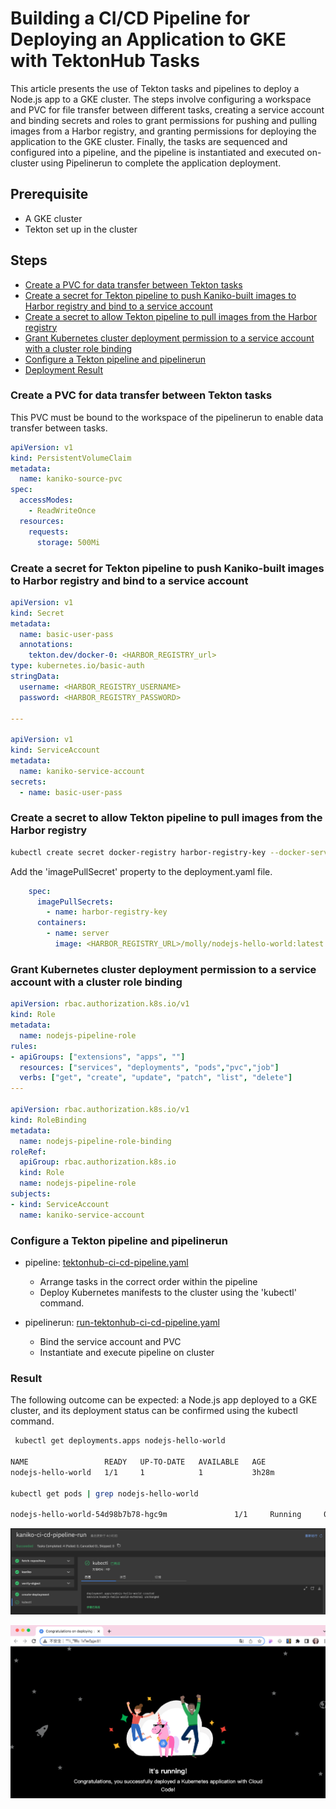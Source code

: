 # Building a CI/CD Pipeline for Deploying an Application to GKE with TektonHub Tasks
This article presents the use of Tekton tasks and pipelines to deploy a Node.js app to a GKE cluster. The steps involve configuring a workspace and PVC for file transfer between different tasks, creating a service account and binding secrets and roles to grant permissions for pushing and pulling images from a Harbor registry, and granting permissions for deploying the application to the GKE cluster. Finally, the tasks are sequenced and configured into a pipeline, and the pipeline is instantiated and executed on-cluster using Pipelinerun to complete the application deployment.

## Prerequisite
- A GKE cluster
- Tekton set up in the cluster

## Steps
- [Create a PVC for data transfer between Tekton tasks](https://github.com/MollyH1391/TektonCI-CD-pipeline/tree/main/tektonhub-ci-cd-pipl#create-a-pvc-for-data-transfer-between-tekton-tasks)
- [Create a secret for Tekton pipeline to push Kaniko-built images to Harbor registry and bind to a service account](https://github.com/MollyH1391/TektonCI-CD-pipeline/tree/main/tektonhub-ci-cd-pipl#create-a-secret-for-tekton-pipeline-to-push-kaniko-built-images-to-harbor-registry-and-bind-to-a-service-account)
- [Create a secret to allow Tekton pipeline to pull images from the Harbor registry](https://github.com/MollyH1391/TektonCI-CD-pipeline/tree/main/tektonhub-ci-cd-pipl#create-a-secret-to-allow-tekton-pipeline-to-pull-images-from-the-harbor-registry)
- [Grant Kubernetes cluster deployment permission to a service account with a cluster role binding](https://github.com/MollyH1391/TektonCI-CD-pipeline/tree/main/tektonhub-ci-cd-pipl#grant-kubernetes-cluster-deployment-permission-to-a-service-account-with-a-cluster-role-binding)
- [Configure a Tekton pipeline and pipelinerun](https://github.com/MollyH1391/TektonCI-CD-pipeline/tree/main/tektonhub-ci-cd-pipl#configure-a-tekton-pipeline-and-pipelinerun)
- [Deployment Result](https://github.com/MollyH1391/TektonCI-CD-pipeline/tree/main/tektonhub-ci-cd-pipl#result)

### Create a PVC for data transfer between Tekton tasks
This PVC must be bound to the workspace of the pipelinerun to enable data transfer between tasks.
```yaml
apiVersion: v1
kind: PersistentVolumeClaim
metadata:
  name: kaniko-source-pvc
spec:
  accessModes:
    - ReadWriteOnce
  resources:
    requests:
      storage: 500Mi
```

### Create a secret for Tekton pipeline to push Kaniko-built images to Harbor registry and bind to a service account
```yaml
apiVersion: v1
kind: Secret
metadata:
  name: basic-user-pass
  annotations:
    tekton.dev/docker-0: <HARBOR_REGISTRY_url>
type: kubernetes.io/basic-auth
stringData:
  username: <HARBOR_REGISTRY_USERNAME>
  password: <HARBOR_REGISTRY_PASSWORD>

---

apiVersion: v1
kind: ServiceAccount
metadata:
  name: kaniko-service-account
secrets:
  - name: basic-user-pass
```

### Create a secret to allow Tekton pipeline to pull images from the Harbor registry
```bash
kubectl create secret docker-registry harbor-registry-key --docker-server=<HARBOR_REGISTRY_url> --docker-username=<HARBOR_REGISTRY_USERNAME> --docker-password=<HARBOR_REGISTRY_PASSWORD> --docker-email=<YOUR_EMAIL>
```

Add the 'imagePullSecret' property to the deployment.yaml file.
```yaml
    spec:
      imagePullSecrets:
        - name: harbor-registry-key 
      containers:
        - name: server
          image: <HARBOR_REGISTRY_URL>/molly/nodejs-hello-world:latest
```

### Grant Kubernetes cluster deployment permission to a service account with a cluster role binding
```yaml
apiVersion: rbac.authorization.k8s.io/v1
kind: Role
metadata:
  name: nodejs-pipeline-role
rules:
- apiGroups: ["extensions", "apps", ""]
  resources: ["services", "deployments", "pods","pvc","job"]
  verbs: ["get", "create", "update", "patch", "list", "delete"]
---

apiVersion: rbac.authorization.k8s.io/v1
kind: RoleBinding
metadata:
  name: nodejs-pipeline-role-binding
roleRef:
  apiGroup: rbac.authorization.k8s.io
  kind: Role
  name: nodejs-pipeline-role
subjects:
- kind: ServiceAccount
  name: kaniko-service-account
```

### Configure a Tekton pipeline and pipelinerun
- pipeline: [tektonhub-ci-cd-pipeline.yaml](https://github.com/MollyH1391/TektonCI-CD-pipeline/blob/8eef94df49c096f1ef3508bd8364d204af22bec8/tektonhub-ci-cd-pipl/pipelines/tektonhub-ci-cd-pipeline.yaml)
    - Arrange tasks in the correct order within the pipeline
    - Deploy Kubernetes manifests to the cluster using the 'kubectl' command.

- pipelinerun: [run-tektonhub-ci-cd-pipeline.yaml](https://github.com/MollyH1391/TektonCI-CD-pipeline/blob/8eef94df49c096f1ef3508bd8364d204af22bec8/tektonhub-ci-cd-pipl/pipelines/run-tektonhub-ci-cd-pipeline.yaml)
    - Bind the service account and PVC
    - Instantiate and execute pipeline on cluster

### Result
The following outcome can be expected: a Node.js app deployed to a GKE cluster, and its deployment status can be confirmed using the kubectl command.

```bash
 kubectl get deployments.apps nodejs-hello-world

NAME                 READY   UP-TO-DATE   AVAILABLE   AGE
nodejs-hello-world   1/1     1            1           3h28m

kubectl get pods | grep nodejs-hello-world

nodejs-hello-world-54d98b7b78-hgc9m               1/1     Running     0          3h28m
```
![tekton-pipeline](https://github.com/MollyH1391/TektonCI-CD-pipeline/blob/846855ff050f70a00373b695b4f16951c6e37701/tektonhub-ci-cd-pipl/GUI/tekton-pipelinerun.png)

![nodejs-app](https://github.com/MollyH1391/TektonCI-CD-pipeline/blob/65b4c730189c5bc85e04739321ee1b333cd80731/tektonhub-ci-cd-pipl/GUI/nodejs-app.png)